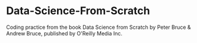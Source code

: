 # Data-Science-From-Scratch
Coding practice from the book Data Science from Scratch by Peter Bruce &amp; Andrew Bruce, published by O'Reilly Media Inc.

